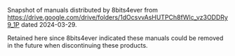 Snapshot of manuals distributed by 8bits4ever from https://drive.google.com/drive/folders/1dOcsvvAsHUTPCh8fWlc_vz3ODDRy9_1P dated 2024-03-29.

Retained here since 8bits4ever indicated these manuals could be removed in the future when discontinuing these products.
